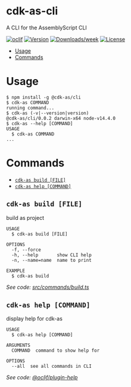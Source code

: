 cdk-as-cli
==========

A CLI for the AssemblyScript CLI

[![oclif](https://img.shields.io/badge/cli-oclif-brightgreen.svg)](https://oclif.io)
[![Version](https://img.shields.io/npm/v/cdk-as-cli.svg)](https://npmjs.org/package/cdk-as-cli)
[![Downloads/week](https://img.shields.io/npm/dw/cdk-as-cli.svg)](https://npmjs.org/package/cdk-as-cli)
[![License](https://img.shields.io/npm/l/cdk-as-cli.svg)](https://github.com/rckprtr//blob/master/package.json)

<!-- toc -->
* [Usage](#usage)
* [Commands](#commands)
<!-- tocstop -->
# Usage
<!-- usage -->
```sh-session
$ npm install -g @cdk-as/cli
$ cdk-as COMMAND
running command...
$ cdk-as (-v|--version|version)
@cdk-as/cli/0.0.2 darwin-x64 node-v14.4.0
$ cdk-as --help [COMMAND]
USAGE
  $ cdk-as COMMAND
...
```
<!-- usagestop -->
# Commands
<!-- commands -->
* [`cdk-as build [FILE]`](#cdk-as-build-file)
* [`cdk-as help [COMMAND]`](#cdk-as-help-command)

## `cdk-as build [FILE]`

build as project

```
USAGE
  $ cdk-as build [FILE]

OPTIONS
  -f, --force
  -h, --help       show CLI help
  -n, --name=name  name to print

EXAMPLE
  $ cdk-as build
```

_See code: [src/commands/build.ts](https://github.com/rckprtr/cdk-as/blob/v0.0.2/src/commands/build.ts)_

## `cdk-as help [COMMAND]`

display help for cdk-as

```
USAGE
  $ cdk-as help [COMMAND]

ARGUMENTS
  COMMAND  command to show help for

OPTIONS
  --all  see all commands in CLI
```

_See code: [@oclif/plugin-help](https://github.com/oclif/plugin-help/blob/v3.2.1/src/commands/help.ts)_
<!-- commandsstop -->
